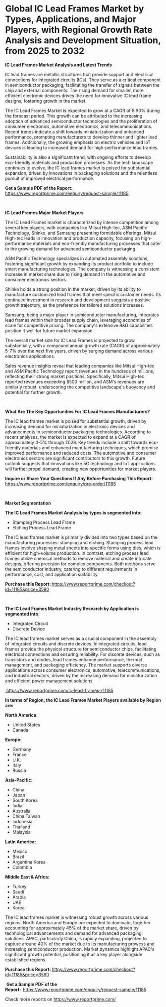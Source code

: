 <p><h1>Global IC Lead Frames Market by Types, Applications, and Major Players, with Regional Growth Rate Analysis and Development Situation, from 2025 to 2032</h1></p><p><strong>IC Lead Frames Market Analysis and Latest Trends</strong></p>
<p><p>IC lead frames are metallic structures that provide support and electrical connections for integrated circuits (ICs). They serve as a critical component in semiconductor packaging, facilitating the transfer of signals between the chip and external components. The rising demand for smaller, more efficient electronic devices drives the need for innovative IC lead frame designs, fostering growth in the market.</p><p>The IC Lead Frames Market is expected to grow at a CAGR of 8.90% during the forecast period. This growth can be attributed to the increasing adoption of advanced semiconductor technologies and the proliferation of consumer electronics, automotive electronics, and telecommunications. Recent trends indicate a shift towards miniaturization and enhanced performance, prompting manufacturers to develop thinner and lighter lead frames. Additionally, the growing emphasis on electric vehicles and IoT devices is leading to increased demand for high-performance lead frames.</p><p>Sustainability is also a significant trend, with ongoing efforts to develop eco-friendly materials and production processes. As the tech landscape continues to evolve, the IC lead frames market is poised for substantial expansion, driven by innovations in packaging solutions and the relentless pursuit of improved electrical performance.</p></p>
<p><strong>Get a Sample PDF of the Report:&nbsp;</strong> <a href="https://www.reportprime.com/enquiry/request-sample/11185?utm_campaign=2780&utm_medium=2&utm_source=Github&utm_content=ia&utm_term=20032025&utm_id=ic-lead-frames">https://www.reportprime.com/enquiry/request-sample/11185</a></p>
<p>&nbsp;</p>
<p><strong>IC Lead Frames Major Market Players</strong></p>
<p><p>The IC Lead Frames market is characterized by intense competition among several key players, with companies like Mitsui High-tec, ASM Pacific Technology, Shinko, and Samsung presenting formidable offerings. Mitsui High-tec leads in innovation and production capacity, focusing on high-performance materials and eco-friendly manufacturing processes that cater to the growing demand for advanced semiconductor packaging.</p><p>ASM Pacific Technology specializes in automated assembly solutions, fostering significant growth by expanding its product portfolio to include smart manufacturing technologies. The company is witnessing a consistent increase in market share due to rising demand in the automotive and consumer electronics sectors.</p><p>Shinko holds a strong position in the market, driven by its ability to manufacture customized lead frames that meet specific customer needs. Its continued investment in research and development suggests a positive growth trajectory, as the preference for tailored solutions increases.</p><p>Samsung, being a major player in semiconductor manufacturing, integrates lead frames within their broader supply chain, leveraging economies of scale for competitive pricing. The company's extensive R&D capabilities position it well for future market expansion.</p><p>The overall market size for IC Lead Frames is projected to grow substantially, with a compound annual growth rate (CAGR) of approximately 5-7% over the next five years, driven by surging demand across various electronics applications.</p><p>Sales revenue insights reveal that leading companies like Mitsui High-tec and ASM Pacific Technology report revenues in the hundreds of millions, reflecting their strong market positions. Specifically, Mitsui High-tec reported revenues exceeding $500 million, and ASM's revenues are similarly robust, underscoring the competitive landscape's buoyancy and potential for further growth.</p></p>
<p>&nbsp;</p>
<p><strong>What Are The Key Opportunities For IC Lead Frames Manufacturers?</strong></p>
<p><p>The IC lead frames market is poised for substantial growth, driven by increasing demand for miniaturization in electronic devices and advancements in semiconductor packaging technologies. According to recent analyses, the market is expected to expand at a CAGR of approximately 4-5% through 2028. Key trends include a shift towards eco-friendly materials and enhanced manufacturing techniques, which promise improved performance and reduced costs. The automotive and consumer electronics sectors are significant contributors to this growth. Future outlook suggests that innovations like 5G technology and IoT applications will further propel demand, creating new opportunities for market players.</p></p>
<p><strong>Inquire or Share Your Questions If Any Before Purchasing This Report:</strong> <a href="https://www.reportprime.com/enquiry/pre-order/11185?utm_campaign=2780&utm_medium=2&utm_source=Github&utm_content=ia&utm_term=20032025&utm_id=ic-lead-frames">https://www.reportprime.com/enquiry/pre-order/11185</a></p>
<p>&nbsp;</p>
<p><strong>Market Segmentation</strong></p>
<p><strong>The IC Lead Frames Market Analysis by types is segmented into:</strong></p>
<p><ul><li>Stamping Process Lead Frame</li><li>Etching Process Lead Frame</li></ul></p>
<p><p>The IC lead frames market is primarily divided into two types based on the manufacturing processes: stamping and etching. Stamping process lead frames involve shaping metal sheets into specific forms using dies, which is efficient for high-volume production. In contrast, etching process lead frames utilize chemical methods to remove material and create intricate designs, offering precision for complex components. Both methods serve the semiconductor industry, catering to different requirements in performance, cost, and application suitability.</p></p>
<p><strong>Purchase this Report:&nbsp;</strong><a href="https://www.reportprime.com/checkout?id=11185&price=3590&utm_campaign=2780&utm_medium=2&utm_source=Github&utm_content=ia&utm_term=20032025&utm_id=ic-lead-frames">https://www.reportprime.com/checkout?id=11185&price=3590</a></p>
<p>&nbsp;</p>
<p><strong>The IC Lead Frames Market Industry Research by Application is segmented into:</strong></p>
<p><ul><li>Integrated Circuit</li><li>Discrete Device</li></ul></p>
<p><p>The IC lead frames market serves as a crucial component in the assembly of integrated circuits and discrete devices. In integrated circuits, lead frames provide the physical structure for semiconductor chips, facilitating electrical connections and ensuring reliability. For discrete devices, such as transistors and diodes, lead frames enhance performance, thermal management, and packaging efficiency. The market supports diverse applications across consumer electronics, automotive, telecommunications, and industrial sectors, driven by the increasing demand for miniaturization and efficient power management solutions.</p></p>
<p><a href="https://www.reportprime.com/ic-lead-frames-r11185?utm_campaign=2780&utm_medium=2&utm_source=Github&utm_content=ia&utm_term=20032025&utm_id=ic-lead-frames">&nbsp;https://www.reportprime.com/ic-lead-frames-r11185</a></p>
<p><strong>In terms of Region, the IC Lead Frames Market Players available by Region are:</strong></p>
<p>
    <p> <strong> North America: </strong>
        <ul>
            <li>United States</li>
            <li>Canada</li>
        </ul>
        </p> 
    <p> <strong> Europe: </strong>
        <ul>
            <li>Germany</li>
            <li>France</li>
            <li>U.K.</li>
            <li>Italy</li>
            <li>Russia</li>
        </ul>
        </p> 
    <p> <strong> Asia-Pacific: </strong>
        <ul>
            <li>China</li>
            <li>Japan</li>
            <li>South Korea</li>
            <li>India</li>
            <li>Australia</li>
            <li>China Taiwan</li>
            <li>Indonesia</li>
            <li>Thailand</li>
            <li>Malaysia</li>
        </ul>
        </p> 
    <p> <strong> Latin America: </strong>
        <ul>
            <li>Mexico</li>
            <li>Brazil</li>
            <li>Argentina Korea</li>
            <li>Colombia</li>
        </ul>
        </p> 
    <p> <strong> Middle East & Africa: </strong>
        <ul>
            <li>Turkey</li>
            <li>Saudi</li>
            <li>Arabia</li>
            <li>UAE</li>
            <li>Korea</li>
        </ul>
    </p>
    </p>
<p><p>The IC lead frames market is witnessing robust growth across various regions. North America and Europe are expected to dominate, together accounting for approximately 45% of the market share, driven by technological advancements and demand for advanced packaging solutions. APAC, particularly China, is rapidly expanding, projected to capture around 40% of the market due to its manufacturing prowess and increasing semiconductor production. Market dynamics highlight APAC's significant growth potential, positioning it as a key player alongside established regions.</p></p>
<p><strong>Purchase this Report: </strong><a href="https://www.reportprime.com/checkout?id=11185&price=3590&utm_campaign=2780&utm_medium=2&utm_source=Github&utm_content=ia&utm_term=20032025&utm_id=ic-lead-frames">https://www.reportprime.com/checkout?id=11185&price=3590</a></p>
<p>&nbsp;<strong>Get a Sample PDF of the Report:&nbsp;&nbsp;</strong><a href="https://www.reportprime.com/enquiry/request-sample/11185?utm_campaign=2780&utm_medium=2&utm_source=Github&utm_content=ia&utm_term=20032025&utm_id=ic-lead-frames">https://www.reportprime.com/enquiry/request-sample/11185</a></p>
<p><strong></strong></p>
<p>Check more reports on <a href="https://www.reportprime.com/?utm_campaign=2780&utm_medium=2&utm_source=Github&utm_content=ia&utm_term=20032025&utm_id=ic-lead-frames">https://www.reportprime.com/</a></p>
